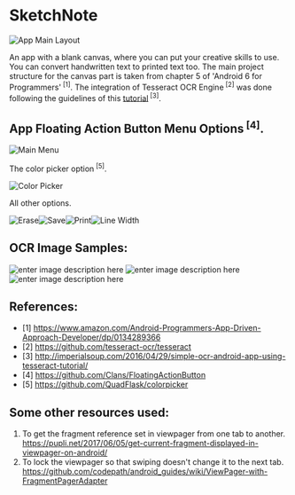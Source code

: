 # SketchNote
![App Main Layout](https://i.imgur.com/vEVwqVgl.jpg)

An app with a blank canvas, where you can put your creative skills to use. You can convert handwritten text to printed text too.
The main project structure for the canvas part is taken from chapter 5 of 'Android 6 for Programmers'<sup> [1]</sup>. The integration of Tesseract OCR Engine<sup> [2]</sup> was done following the guidelines of this [tutorial](http://imperialsoup.com/2016/04/29/simple-ocr-android-app-using-tesseract-tutorial/)<sup> [3]</sup>.

## App Floating Action Button Menu Options<sup> [4]</sup>.
![Main Menu](https://i.imgur.com/b4seZvEl.jpg) 

The color picker option<sup> [5]</sup>.

![Color Picker](https://i.imgur.com/SnqRxwgm.jpg)

All other options.

![Erase](https://i.imgur.com/vPzjDcmm.jpg)![Save](https://i.imgur.com/jcI1Qjcm.jpg)![Print](https://i.imgur.com/FhwnZoBm.jpg)![Line Width](https://i.imgur.com/Rf0UjxBm.jpg)

## OCR Image Samples:
![enter image description here](https://i.imgur.com/o0CiB4Ol.jpg)
![enter image description here](https://i.imgur.com/cKoiPVZl.jpg)
![enter image description here](https://i.imgur.com/jLob7pLl.jpg)

## References:

 - [1] https://www.amazon.com/Android-Programmers-App-Driven-Approach-Developer/dp/0134289366
 - [2] https://github.com/tesseract-ocr/tesseract
 - [3] http://imperialsoup.com/2016/04/29/simple-ocr-android-app-using-tesseract-tutorial/
 - [4] https://github.com/Clans/FloatingActionButton
 - [5] https://github.com/QuadFlask/colorpicker

## Some other resources used:

 1. To get the fragment reference set in viewpager from one tab to another. https://pupli.net/2017/06/05/get-current-fragment-displayed-in-viewpager-on-android/
 2. To lock the viewpager so that swiping doesn't change it to the next tab. https://github.com/codepath/android_guides/wiki/ViewPager-with-FragmentPagerAdapter

